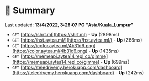# 📖 Summary
Last updated: **13/4/2022, 3:28:07 PG "Asia/Kuala_Lumpur"**

- `GET` [https://shrt.ml](https://shrt.ml) - **Up** (2898ms)
- `GET` [https://hst.aytea.ml/](https://hst.aytea.ml/) - **Up** (266ms)
- `GET` [https://color.aytea.ml/4b31d6.png](https://color.aytea.ml/4b31d6.png) - **Up** (1435ms)
- `GET` [https://memeapi.aytea14.repl.co/gimme](https://memeapi.aytea14.repl.co/gimme) - **Up** (699ms)
- `GET` [https://teledrivemy.herokuapp.com/dashboard](https://teledrivemy.herokuapp.com/dashboard) - **Up** (242ms)
